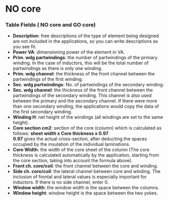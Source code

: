 # NO core

### Table Fields ( NO core and GO core)
- **Description**: free descriptions of the type of element being designed are not included in the applications, so you can write descriptions as you see fit.
- **Power VA**: dimensioning power of the element in VA.
- **Prim. wdg partwindings**: the number of partwindings of the primary winding. In the case of inductors, this will be the total number of partwindings as there is only one winding.
- **Prim. wdg channel**: the thickness of the front channel between the partwindings of the first winding.
- **Sec. wdg partwindings**: No. of partwindings of the secondary winding. 
- **Sec. wdg channel**: the thickness of the front channel between the partwindings of the secondary winding. This channel is also used between the primary and the secondary channel. If there were more than one secondary winding, the applications would copy the data of the first secondary winding.
- **Winding H**: net height of the windings 
(all windings are set to the same height).
- **Core section cm2**: section of the core (column) which is calculated as follows: **sheet width x Core thickness x 0.97**. <br>
**0.97** gives the actual cross-section, after deducting the spaces occupied by the insulation of the individual laminations.
- **Core Width**: the width of the core sheet of the column (The core thickness is calculated automatically by the application, starting from the core section, taking into account the formula above).
- **Front ch. core/coil**: the front channel between the core and winding.
- **Side ch. core/coil**: the lateral channel between core and winding. The inclusion of frontal and lateral values is especially important for inductors. If there is no side channel, enter 0.
- **Window width**: the window width is the space between the columns.
- **Window height**: window height is the space between the two yokes.